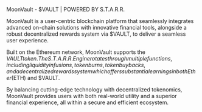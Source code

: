 MoonVault - $VAULT | POWERED BY S.T.A.R.R.

MoonVault is a user-centric blockchain platform that seamlessly integrates advanced on-chain solutions with innovative financial tools, alongside a robust decentralized rewards system via $VAULT, to deliver a seamless user experience.

Built on the Ethereum network, MoonVault supports the $VAULT token. The S.T.A.R.R. Engine rotates through multiple functions, including liquidity infusions, token burns, token buybacks, and a decentralized rewards system which offers substantial earnings in both Ether ($ETH) and $VAULT.

By balancing cutting-edge technology with decentralized tokenomics, MoonVault provides users with both real-world utility and a superior financial experience, all within a secure and efficient ecosystem.
